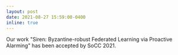 ```yaml
---
layout: post
date: 2021-08-27 15:59:00-0400
inline: true
---
```


Our work "Siren: Byzantine-robust Federated Learning via Proactive Alarming" has been accepted by SoCC 2021.
